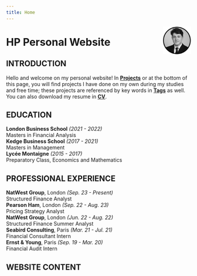 ```yaml
---
title: Home
---
```


[<img src="crop_hp.png" style="max-width:15%;min-width:40px;float:right;" alt="Github repo" />](https://www.linkedin.com/in/hadrien-pistre/)

# HP Personal Website

## INTRODUCTION

Hello and welcome on my personal website! In **[Projects](https://hp-personal-website.com/categories/)** or at the bottom of this page, you will find projects I have done on my own during my studies and free time; these projects are referenced by key words in **[Tags](https://hp-personal-website.com/tags/)** as well. You can also download my resume in **<a href="https://hp-personal-website.com/hadrien_pistre_cv.pdf" target="_blank">CV</a>**.

## EDUCATION

**London Business School** <em>(2021 - 2022)</em>\
Masters in Financial Analysis\
**Kedge Business School** <em>(2017 - 2021)</em>\
Masters in Management\
**Lycée Montaigne** <em>(2015 - 2017)</em>\
Preparatory Class, Economics and Mathematics

## PROFESSIONAL EXPERIENCE

**NatWest Group**, London <em>(Sep. 23 - Present)</em>\
Structured Finance Analyst\
**Pearson Ham**, London <em>(Sep. 22 - Aug. 23)</em>\
Pricing Strategy Analyst\
**NatWest Group**, London <em>(Jun. 22 - Aug. 22)</em>\
Structured Finance Summer Analyst\
**Seabird Consulting**, Paris <em>(Mar. 21 - Jul. 21)</em>\
Financial Consultant Intern\
**Ernst & Young**, Paris <em>(Sep. 19 - Mar. 20)</em>\
Financial Audit Intern

## WEBSITE CONTENT

